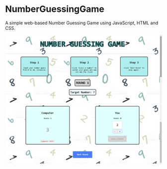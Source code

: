 # NumberGuessingGame
A simple web-based Number Guessing Game using JavaScript, HTML and CSS.

![Page 1](/resources/images/page1.png)
![Page 2](/resources/images/page2.png)
